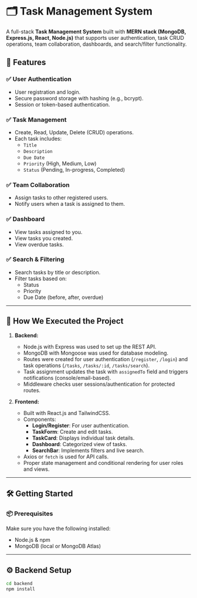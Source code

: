 # 🗂️ Task Management System

A full-stack **Task Management System** built with **MERN stack (MongoDB, Express.js, React, Node.js)** that supports user authentication, task CRUD operations, team collaboration, dashboards, and search/filter functionality.

## 🚀 Features

### ✅ User Authentication
- User registration and login.
- Secure password storage with hashing (e.g., bcrypt).
- Session or token-based authentication.

### ✅ Task Management
- Create, Read, Update, Delete (CRUD) operations.
- Each task includes:
  - `Title`
  - `Description`
  - `Due Date`
  - `Priority` (High, Medium, Low)
  - `Status` (Pending, In-progress, Completed)

### ✅ Team Collaboration
- Assign tasks to other registered users.
- Notify users when a task is assigned to them.

### ✅ Dashboard
- View tasks assigned to you.
- View tasks you created.
- View overdue tasks.

### ✅ Search & Filtering
- Search tasks by title or description.
- Filter tasks based on:
  - Status
  - Priority
  - Due Date (before, after, overdue)

---

## 🧠 How We Executed the Project

1. **Backend:**
   - Node.js with Express was used to set up the REST API.
   - MongoDB with Mongoose was used for database modeling.
   - Routes were created for user authentication (`/register`, `/login`) and task operations (`/tasks`, `/tasks/:id`, `/tasks/search`).
   - Task assignment updates the task with `assignedTo` field and triggers notifications (console/email-based).
   - Middleware checks user sessions/authentication for protected routes.

2. **Frontend:**
   - Built with React.js and TailwindCSS.
   - Components:
     - **Login/Register**: For user authentication.
     - **TaskForm**: Create and edit tasks.
     - **TaskCard**: Displays individual task details.
     - **Dashboard**: Categorized view of tasks.
     - **SearchBar**: Implements filters and live search.
   - Axios or `fetch` is used for API calls.
   - Proper state management and conditional rendering for user roles and views.

---

## 🛠️ Getting Started

### 📦 Prerequisites
Make sure you have the following installed:
- Node.js & npm
- MongoDB (local or MongoDB Atlas)

---

## ⚙️ Backend Setup

```bash
cd backend
npm install

